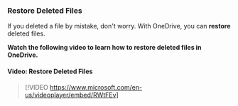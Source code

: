 ### Restore Deleted Files

If you deleted a file by mistake, don't worry. With OneDrive, you can **restore** deleted files.

**Watch the following video to learn how to restore deleted files in OneDrive.**

#### Video: Restore Deleted Files
> [!VIDEO https://www.microsoft.com/en-us/videoplayer/embed/RWtFEv]